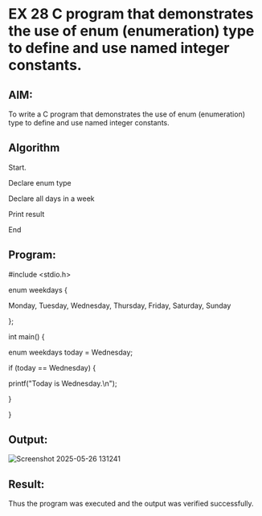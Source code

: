 # EX 28 C program that demonstrates the use of enum (enumeration) type to define and use named integer constants.

## AIM:

To write a C program that demonstrates the use of enum (enumeration) type to define and use named integer constants.

## Algorithm

Start.

Declare enum type

Declare all days in a week

Print result

End

## Program:

#include <stdio.h>

enum weekdays {

 Monday, Tuesday, Wednesday, Thursday, Friday, Saturday, Sunday

};

int main() {

 enum weekdays today = Wednesday;
 
 if (today == Wednesday) {
 
 printf("Today is Wednesday.\n");
 
 }

}


## Output:

![Screenshot 2025-05-26 131241](https://github.com/user-attachments/assets/6513f9ec-8fe5-4954-a03d-96e2616f4ce9)



## Result:

Thus the program was executed and the output was verified successfully.
